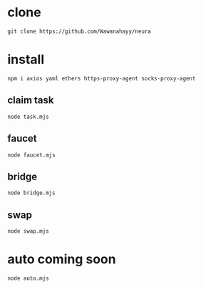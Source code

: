 # clone
```
git clone https://github.com/Wawanahayy/neura
```

# install 
```
npm i axios yaml ethers https-proxy-agent socks-proxy-agent
```
## claim task
```
node task.mjs
```
## faucet
```
node faucet.mjs
```
## bridge
```
node bridge.mjs
```
## swap
```
node swap.mjs
```
# auto coming soon
```
node auto.mjs
```
